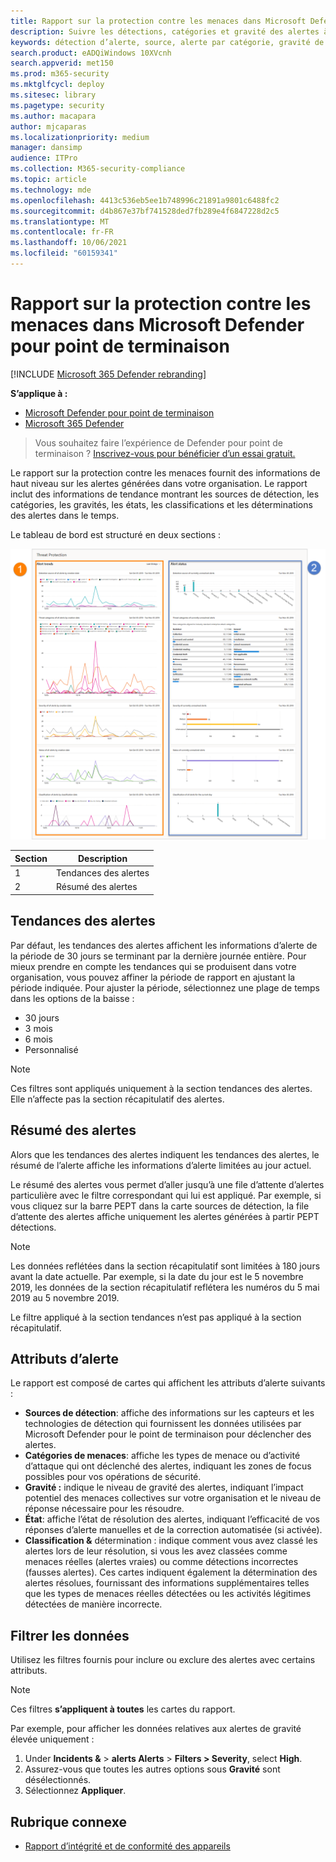 ```yaml
---
title: Rapport sur la protection contre les menaces dans Microsoft Defender pour point de terminaison
description: Suivre les détections, catégories et gravité des alertes à l’aide du rapport de protection contre les menaces
keywords: détection d’alerte, source, alerte par catégorie, gravité de l’alerte, classification des alertes, détermination
search.product: eADQiWindows 10XVcnh
search.appverid: met150
ms.prod: m365-security
ms.mktglfcycl: deploy
ms.sitesec: library
ms.pagetype: security
ms.author: macapara
author: mjcaparas
ms.localizationpriority: medium
manager: dansimp
audience: ITPro
ms.collection: M365-security-compliance
ms.topic: article
ms.technology: mde
ms.openlocfilehash: 4413c536eb5ee1b748996c21891a9801c6488fc2
ms.sourcegitcommit: d4b867e37bf741528ded7fb289e4f6847228d2c5
ms.translationtype: MT
ms.contentlocale: fr-FR
ms.lasthandoff: 10/06/2021
ms.locfileid: "60159341"
---
```

# <a name="threat-protection-report-in-microsoft-defender-for-endpoint"></a>Rapport sur la protection contre les menaces dans Microsoft Defender pour point de terminaison

[!INCLUDE [Microsoft 365 Defender rebranding](../../includes/microsoft-defender.md)]


**S’applique à :**
- [Microsoft Defender pour point de terminaison](https://go.microsoft.com/fwlink/p/?linkid=2154037)
- [Microsoft 365 Defender](https://go.microsoft.com/fwlink/?linkid=2118804)

> Vous souhaitez faire l’expérience de Defender pour point de terminaison ? [Inscrivez-vous pour bénéficier d’un essai gratuit.](https://signup.microsoft.com/create-account/signup?products=7f379fee-c4f9-4278-b0a1-e4c8c2fcdf7e&ru=https://aka.ms/MDEp2OpenTrial?ocid=docs-wdatp-pullalerts-abovefoldlink)

Le rapport sur la protection contre les menaces fournit des informations de haut niveau sur les alertes générées dans votre organisation. Le rapport inclut des informations de tendance montrant les sources de détection, les catégories, les gravités, les états, les classifications et les déterminations des alertes dans le temps.

Le tableau de bord est structuré en deux sections :

![Image du rapport sur la protection contre les menaces.](images/threat-protection-reports.png)

Section|Description
---|---
1|Tendances des alertes
2|Résumé des alertes

## <a name="alert-trends"></a>Tendances des alertes
Par défaut, les tendances des alertes affichent les informations d’alerte de la période de 30 jours se terminant par la dernière journée entière. Pour mieux prendre en compte les tendances qui se produisent dans votre organisation, vous pouvez affiner la période de rapport en ajustant la période indiquée. Pour ajuster la période, sélectionnez une plage de temps dans les options de la baisse :

- 30 jours
- 3 mois
- 6 mois
- Personnalisé

> [!NOTE]
> Ces filtres sont appliqués uniquement à la section tendances des alertes. Elle n’affecte pas la section récapitulatif des alertes.

## <a name="alert-summary"></a>Résumé des alertes

Alors que les tendances des alertes indiquent les tendances des alertes, le résumé de l’alerte affiche les informations d’alerte limitées au jour actuel.

 Le résumé des alertes vous permet d’aller jusqu’à une file d’attente d’alertes particulière avec le filtre correspondant qui lui est appliqué. Par exemple, si vous cliquez sur la barre PEPT dans la carte sources de détection, la file d’attente des alertes affiche uniquement les alertes générées à partir PEPT détections.

> [!NOTE]
> Les données reflétées dans la section récapitulatif sont limitées à 180 jours avant la date actuelle. Par exemple, si la date du jour est le 5 novembre 2019, les données de la section récapitulatif reflétera les numéros du 5 mai 2019 au 5 novembre 2019.
>
> Le filtre appliqué à la section tendances n’est pas appliqué à la section récapitulatif.

## <a name="alert-attributes"></a>Attributs d’alerte

Le rapport est composé de cartes qui affichent les attributs d’alerte suivants :

- **Sources de détection**: affiche des informations sur les capteurs et les technologies de détection qui fournissent les données utilisées par Microsoft Defender pour le point de terminaison pour déclencher des alertes.
- **Catégories de menaces**: affiche les types de menace ou d’activité d’attaque qui ont déclenché des alertes, indiquant les zones de focus possibles pour vos opérations de sécurité.
- **Gravité :** indique le niveau de gravité des alertes, indiquant l’impact potentiel des menaces collectives sur votre organisation et le niveau de réponse nécessaire pour les résoudre.
- **État**: affiche l’état de résolution des alertes, indiquant l’efficacité de vos réponses d’alerte manuelles et de la correction automatisée (si activée).
- **Classification &** détermination : indique comment vous avez classé les alertes lors de leur résolution, si vous les avez classées comme menaces réelles (alertes vraies) ou comme détections incorrectes (fausses alertes). Ces cartes indiquent également la détermination des alertes résolues, fournissant des informations supplémentaires telles que les types de menaces réelles détectées ou les activités légitimes détectées de manière incorrecte.

## <a name="filter-data"></a>Filtrer les données

Utilisez les filtres fournis pour inclure ou exclure des alertes avec certains attributs.

> [!NOTE]
> Ces filtres **s’appliquent à toutes** les cartes du rapport.

Par exemple, pour afficher les données relatives aux alertes de gravité élevée uniquement :

1. Under **Incidents &** \> **alerts Alerts** \> **Filters > Severity**, select **High**.
2. Assurez-vous que toutes les autres options sous **Gravité** sont désélectionnés.
3. Sélectionnez **Appliquer**.

## <a name="related-topic"></a>Rubrique connexe

- [Rapport d’intégrité et de conformité des appareils](machine-reports.md)
